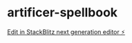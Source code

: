 # artificer-spellbook

[Edit in StackBlitz next generation editor ⚡️](https://stackblitz.com/~/github.com/doover17/artificer-spellbook)